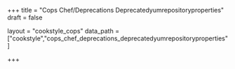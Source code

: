 +++
title = "Cops Chef/Deprecations Deprecatedyumrepositoryproperties"
draft = false

layout = "cookstyle_cops"
data_path = ["cookstyle","cops_chef_deprecations_deprecatedyumrepositoryproperties"]

+++

<!-- The content of this page is automatically generated from the
cops_chef_deprecations_deprecatedyumrepositoryproperties.yml file in github.com/chef/cookstyle/docs-chef-io/data/cookstyle. -->
